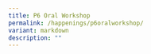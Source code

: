 ```yaml
---
title: P6 Oral Workshop
permalink: /happenings/p6oralworkshop/
variant: markdown
description: ""
---
```

